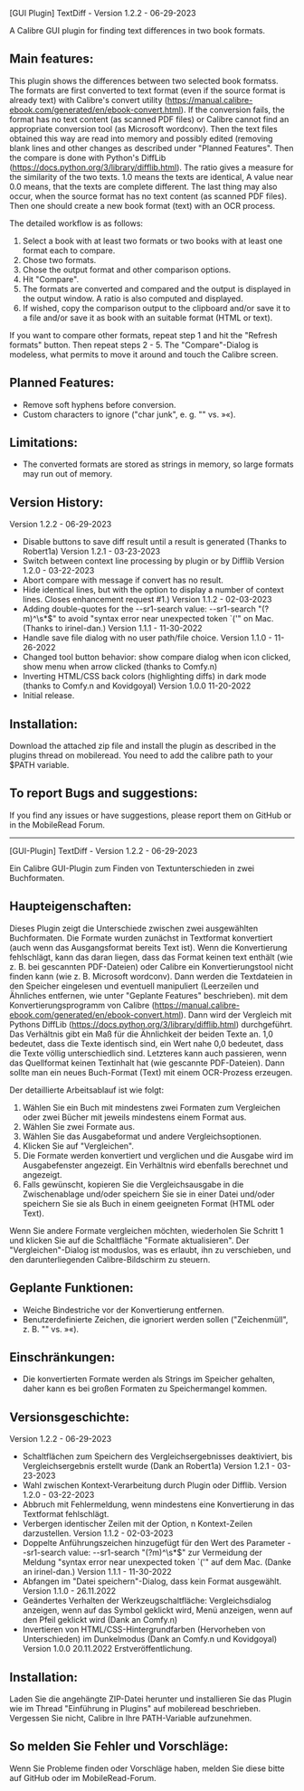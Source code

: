 [GUI Plugin] TextDiff - Version 1.2.2 - 06-29-2023

A Calibre GUI plugin for finding text differences in two book formats.

Main features:
--------------
This plugin shows the differences between two selected book formatss. 
The formats are first converted to text format (even if the source format is already text) with Calibre's convert utility (https://manual.calibre-ebook.com/generated/en/ebook-convert.html).
If the conversion fails, the format has no text content (as scanned PDF files) or Calibre cannot find an appropriate conversion tool (as Microsoft wordconv).
Then the text files obtained this way are read into memory and possibly edited (removing blank lines and other changes as described under "Planned Features".
Then the compare is done with Python's DiffLib (https://docs.python.org/3/library/difflib.html).
The ratio gives a measure for the similarity of the two texts. 1.0 means the texts are identical, A value near 0.0 means, that the texts are complete different. 
The last thing may also occur, when the source format has no text content (as scanned PDF files). Then one should create a new book format (text) with an OCR process.

The detailed workflow is as follows:
1. Select a book with at least two formats or two books with at least one format each to compare.
2. Chose two formats.
3. Chose the output format and other comparison options.
4. Hit "Compare".
5. The formats are converted and compared and the output is displayed in the output window. A ratio is also computed and displayed.
6. If wished, copy the comparison output to the clipboard and/or save it to a file and/or save it as book with an suitable format (HTML or text).

If you want to compare other formats, repeat step 1 and hit the "Refresh formats"  button. Then repeat steps 2 - 5.
The "Compare"-Dialog is modeless, what permits to move it around and touch the Calibre screen.

Planned Features:
-----------------
- Remove soft hyphens before conversion.
- Custom characters to ignore ("char junk", e. g. "" vs. »«). 

Limitations:
------------
- The converted formats are stored as strings in memory, so large formats may run out of memory. 

Version History:
----------------
Version 1.2.2 - 06-29-2023
- Disable buttons to save diff result until a result is generated (Thanks to Robert1a)
Version 1.2.1 - 03-23-2023
- Switch between context line processing by plugin or by Difflib
Version 1.2.0 - 03-22-2023
- Abort compare with message if convert has no result.
- Hide identical lines, but with the option to display a number of context lines. Closes enhancement request #1.)
Version 1.1.2 - 02-03-2023
- Adding double-quotes for the --sr1-search value: --sr1-search "(?m)^\s*$"
  to avoid "syntax error near unexpected token \`('" on Mac. (Thanks to irinel-dan.)
Version 1.1.1 - 11-30-2022
- Handle save file dialog with no user path/file choice.
Version 1.1.0 - 11-26-2022
- Changed tool button behavior: show compare dialog when icon clicked, show menu when arrow clicked (thanks to Comfy.n)
- Inverting HTML/CSS back colors (highlighting diffs) in dark mode (thanks to Comfy.n and Kovidgoyal)
Version 1.0.0 11-20-2022
- Initial release.

Installation:
-------------
Download the attached zip file and install the plugin as described in the plugins thread on mobileread.
You need to add the calibre path to your $PATH variable.

To report Bugs and suggestions:
-------------------------------
If you find any issues or have suggestions, please report them on GitHub or in the MobileRead Forum.

---

[GUI-Plugin] TextDiff - Version 1.2.2 - 06-29-2023

Ein Calibre GUI-Plugin zum Finden von Textunterschieden in zwei Buchformaten.

Haupteigenschaften:
-------------------
Dieses Plugin zeigt die Unterschiede zwischen zwei ausgewählten Buchformaten.
Die Formate wurden zunächst in Textformat konvertiert (auch wenn das Ausgangsformat bereits Text ist).
Wenn die Konvertierung fehlschlägt, kann das daran liegen, dass das Format keinen text enthält (wie z. B. bei gescannten PDF-Dateien) oder Calibre ein Konvertierungstool nicht finden kann (wie z. B. Microsoft wordconv).
Dann werden die Textdateien in den Speicher eingelesen und eventuell manipuliert (Leerzeilen und Ähnliches entfernen, wie unter "Geplante Features" beschrieben).
mit dem Konvertierungsprogramm von Calibre (https://manual.calibre-ebook.com/generated/en/ebook-convert.html).
Dann wird der Vergleich mit Pythons DiffLib (https://docs.python.org/3/library/difflib.html) durchgeführt.
Das Verhältnis gibt ein Maß für die Ähnlichkeit der beiden Texte an. 1,0 bedeutet, dass die Texte identisch sind, ein Wert nahe 0,0 bedeutet, dass die Texte völlig unterschiedlich sind.
Letzteres kann auch passieren, wenn das Quellformat keinen Textinhalt hat (wie gescannte PDF-Dateien). Dann sollte man ein neues Buch-Format (Text) mit einem OCR-Prozess erzeugen.

Der detaillierte Arbeitsablauf ist wie folgt:
1. Wählen Sie ein Buch mit mindestens zwei Formaten zum Vergleichen oder zwei Bücher mit jeweils mindestens einem Format aus.
2. Wählen Sie zwei Formate aus.
3. Wählen Sie das Ausgabeformat und andere Vergleichsoptionen.
4. Klicken Sie auf "Vergleichen".
5. Die Formate werden konvertiert und verglichen und die Ausgabe wird im Ausgabefenster angezeigt. Ein Verhältnis wird ebenfalls berechnet und angezeigt.
6. Falls gewünscht, kopieren Sie die Vergleichsausgabe in die Zwischenablage und/oder speichern Sie sie in einer Datei und/oder speichern Sie sie als Buch in einem geeigneten Format (HTML oder Text).

Wenn Sie andere Formate vergleichen möchten, wiederholen Sie Schritt 1 und klicken Sie auf die Schaltfläche "Formate aktualisieren".
Der "Vergleichen"-Dialog ist moduslos, was es erlaubt, ihn zu verschieben, und den darunterliegenden Calibre-Bildschirm zu steuern.

Geplante Funktionen:
--------------------
- Weiche Bindestriche vor der Konvertierung entfernen.
- Benutzerdefinierte Zeichen, die ignoriert werden sollen ("Zeichenmüll", z. B. "" vs. »«).

Einschränkungen:
----------------
- Die konvertierten Formate werden als Strings im Speicher gehalten, daher kann es bei großen Formaten zu Speichermangel kommen. 

Versionsgeschichte:
-------------------
Version 1.2.2 - 06-29-2023
- Schaltflächen zum Speichern des Vergleichsergebnisses deaktiviert, bis Vergleichsergebnis erstellt wurde (Dank an Robert1a)
Version 1.2.1 - 03-23-2023
- Wahl zwischen Kontext-Verarbeitung durch Plugin oder Difflib.
Version 1.2.0 - 03-22-2023
- Abbruch mit Fehlermeldung, wenn mindestens eine Konvertierung in das Textformat fehlschlägt.
- Verbergen identischer Zeilen mit der Option, n Kontext-Zeilen darzustellen.
Version 1.1.2 - 02-03-2023
- Doppelte Anführungszeichen hinzugefügt für den Wert des Parameter --sr1-search value: --sr1-search "(?m)^\s*$"
  zur Vermeidung der Meldung "syntax error near unexpected token \`('" auf dem Mac. (Danke an irinel-dan.)
Version 1.1.1 - 11-30-2022
- Abfangen im "Datei speichern"-Dialog, dass kein Format ausgewählt.
Version 1.1.0 - 26.11.2022
- Geändertes Verhalten der Werkzeugschaltfläche: Vergleichsdialog anzeigen, wenn auf das Symbol geklickt wird, Menü anzeigen, wenn auf den Pfeil geklickt wird (Dank an Comfy.n)
- Invertieren von HTML/CSS-Hintergrundfarben (Hervorheben von Unterschieden) im Dunkelmodus (Dank an Comfy.n und Kovidgoyal)
Version 1.0.0 20.11.2022
Erstveröffentlichung.

Installation:
-------------
Laden Sie die angehängte ZIP-Datei herunter und installieren Sie das Plugin wie im Thread "Einführung in Plugins" auf mobileread beschrieben.
Vergessen Sie nicht, Calibre in Ihre PATH-Variable aufzunehmen.

So melden Sie Fehler und Vorschläge:
------------------------------------
Wenn Sie Probleme finden oder Vorschläge haben, melden Sie diese bitte auf GitHub oder im MobileRead-Forum.
